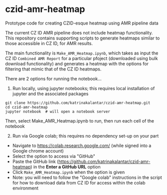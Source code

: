 # czid-amr-heatmap
Prototype code for creating CZID-esque heatmap using AMR pipeline data

The current CZ ID AMR pipeline does not include heatmap functionality. This repository contains supporting scripts to generate heatmaps similar to those accessible in CZ ID, for AMR results.

The main functionality is `Make_AMR_Heatmap.ipynb`, which takes as input the  CZ ID `Combined AMR Report` for a particular pfoject (downloaded using bulk download functionality) and generates a heatmap with the options for filtering that mimic that of the CZ ID heatmaps.

There are 2 options for running the notebook...

1. Run locally, using jupyter notebooks; this requires local installation of jupyter and the associated packages

```
git clone https://github.com/katrinakalantar/czid-amr-heatmap.git
cd czid-amr-heatmap
jupyter notebook  # will open a notebook server
```

Then, select Make_AMR_Heatmap.ipynb to run, then run each cell of the notebook

2. Run via Google colab; this requires no dependency set-up on your part

* Navigate to https://colab.research.google.com/ (while signed into a Google chrome account)
* Select the option to access via "GitHub"
* Paste the GitHub link (https://github.com/katrinakalantar/czid-amr-heatmap) in the **Enter a GitHub URL** option
* Click `Make_AMR_Heatmap.ipynb` when the option is given
* Note: you will need to follow the "Google colab" instructions in the script for how to download data from CZ ID for access within the colab environment

